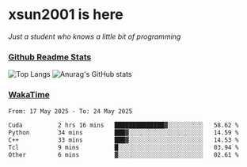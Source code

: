 # xsun2001 is here

*Just a student who knows a little bit of programming*

### [Github Readme Stats](https://github.com/anuraghazra/github-readme-stats)

![Top Langs](https://github-readme-stats.vercel.app/api/top-langs/?username=xsun2001&layout=compact&theme=radical) ![Anurag's GitHub stats](https://github-readme-stats.vercel.app/api?username=xsun2001&show_icons=true&theme=radical)

### [WakaTime](https://wakatime.com)

<!--START_SECTION:waka-->

```txt
From: 17 May 2025 - To: 24 May 2025

Cuda          2 hrs 16 mins   ██████████████▓░░░░░░░░░░   58.62 %
Python        34 mins         ███▓░░░░░░░░░░░░░░░░░░░░░   14.59 %
C++           33 mins         ███▓░░░░░░░░░░░░░░░░░░░░░   14.53 %
Tcl           9 mins          █░░░░░░░░░░░░░░░░░░░░░░░░   03.94 %
Other         6 mins          ▓░░░░░░░░░░░░░░░░░░░░░░░░   02.61 %
```

<!--END_SECTION:waka-->
